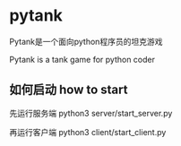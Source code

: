 # pytank
Pytank是一个面向python程序员的坦克游戏

Pytank is a tank game for python coder
## 如何启动 how to start
先运行服务端 python3 server/start_server.py

再运行客户端 python3 client/start_client.py